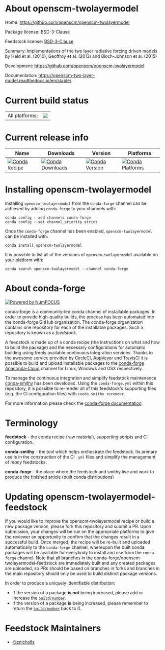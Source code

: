 About openscm-twolayermodel
===========================

Home: https://github.com/openscm/openscm-twolayermodel

Package license: BSD-3-Clause

Feedstock license: [BSD-3-Clause](https://github.com/conda-forge/openscm-twolayermodel-feedstock/blob/master/LICENSE.txt)

Summary: Implementations of the two layer radiative forcing driven models by Held et al. (2010), Geoffroy et al. (2013) and Bloch-Johnson et al. (2015)

Development: https://github.com/openscm/openscm-twolayermodel

Documentation: https://openscm-two-layer-model.readthedocs.io/en/stable/

Current build status
====================


<table><tr><td>All platforms:</td>
    <td>
      <a href="https://dev.azure.com/conda-forge/feedstock-builds/_build/latest?definitionId=12625&branchName=master">
        <img src="https://dev.azure.com/conda-forge/feedstock-builds/_apis/build/status/openscm-twolayermodel-feedstock?branchName=master">
      </a>
    </td>
  </tr>
</table>

Current release info
====================

| Name | Downloads | Version | Platforms |
| --- | --- | --- | --- |
| [![Conda Recipe](https://img.shields.io/badge/recipe-openscm--twolayermodel-green.svg)](https://anaconda.org/conda-forge/openscm-twolayermodel) | [![Conda Downloads](https://img.shields.io/conda/dn/conda-forge/openscm-twolayermodel.svg)](https://anaconda.org/conda-forge/openscm-twolayermodel) | [![Conda Version](https://img.shields.io/conda/vn/conda-forge/openscm-twolayermodel.svg)](https://anaconda.org/conda-forge/openscm-twolayermodel) | [![Conda Platforms](https://img.shields.io/conda/pn/conda-forge/openscm-twolayermodel.svg)](https://anaconda.org/conda-forge/openscm-twolayermodel) |

Installing openscm-twolayermodel
================================

Installing `openscm-twolayermodel` from the `conda-forge` channel can be achieved by adding `conda-forge` to your channels with:

```
conda config --add channels conda-forge
conda config --set channel_priority strict
```

Once the `conda-forge` channel has been enabled, `openscm-twolayermodel` can be installed with:

```
conda install openscm-twolayermodel
```

It is possible to list all of the versions of `openscm-twolayermodel` available on your platform with:

```
conda search openscm-twolayermodel --channel conda-forge
```


About conda-forge
=================

[![Powered by NumFOCUS](https://img.shields.io/badge/powered%20by-NumFOCUS-orange.svg?style=flat&colorA=E1523D&colorB=007D8A)](http://numfocus.org)

conda-forge is a community-led conda channel of installable packages.
In order to provide high-quality builds, the process has been automated into the
conda-forge GitHub organization. The conda-forge organization contains one repository
for each of the installable packages. Such a repository is known as a *feedstock*.

A feedstock is made up of a conda recipe (the instructions on what and how to build
the package) and the necessary configurations for automatic building using freely
available continuous integration services. Thanks to the awesome service provided by
[CircleCI](https://circleci.com/), [AppVeyor](https://www.appveyor.com/)
and [TravisCI](https://travis-ci.com/) it is possible to build and upload installable
packages to the [conda-forge](https://anaconda.org/conda-forge)
[Anaconda-Cloud](https://anaconda.org/) channel for Linux, Windows and OSX respectively.

To manage the continuous integration and simplify feedstock maintenance
[conda-smithy](https://github.com/conda-forge/conda-smithy) has been developed.
Using the ``conda-forge.yml`` within this repository, it is possible to re-render all of
this feedstock's supporting files (e.g. the CI configuration files) with ``conda smithy rerender``.

For more information please check the [conda-forge documentation](https://conda-forge.org/docs/).

Terminology
===========

**feedstock** - the conda recipe (raw material), supporting scripts and CI configuration.

**conda-smithy** - the tool which helps orchestrate the feedstock.
                   Its primary use is in the construction of the CI ``.yml`` files
                   and simplify the management of *many* feedstocks.

**conda-forge** - the place where the feedstock and smithy live and work to
                  produce the finished article (built conda distributions)


Updating openscm-twolayermodel-feedstock
========================================

If you would like to improve the openscm-twolayermodel recipe or build a new
package version, please fork this repository and submit a PR. Upon submission,
your changes will be run on the appropriate platforms to give the reviewer an
opportunity to confirm that the changes result in a successful build. Once
merged, the recipe will be re-built and uploaded automatically to the
`conda-forge` channel, whereupon the built conda packages will be available for
everybody to install and use from the `conda-forge` channel.
Note that all branches in the conda-forge/openscm-twolayermodel-feedstock are
immediately built and any created packages are uploaded, so PRs should be based
on branches in forks and branches in the main repository should only be used to
build distinct package versions.

In order to produce a uniquely identifiable distribution:
 * If the version of a package **is not** being increased, please add or increase
   the [``build/number``](https://docs.conda.io/projects/conda-build/en/latest/resources/define-metadata.html#build-number-and-string).
 * If the version of a package **is** being increased, please remember to return
   the [``build/number``](https://docs.conda.io/projects/conda-build/en/latest/resources/define-metadata.html#build-number-and-string)
   back to 0.

Feedstock Maintainers
=====================

* [@znicholls](https://github.com/znicholls/)

